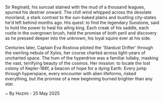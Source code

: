 
Sir Reginald, his surcoat stained with the mud of a thousand leagues, spurred his destrier onward.  The chill wind whipped across the desolate moorland, a stark contrast to the sun-baked plains and bustling city-states he'd left behind months ago. His quest: to find the legendary Sunstone, said to hold the power to heal his ailing king.  Each creak of his saddle, each rustle in the overgrown brush, held the promise of both peril and discovery as he pressed deeper into the unknown, his loyal squire ever at his side.


Centuries later, Captain Eva Rostova piloted the 'Stardust Drifter' through the swirling nebula of Xylos, her course charted across light-years of uncharted space.  The hum of the hyperdrive was a familiar lullaby, masking the vast, terrifying beauty of the cosmos.  Her mission: to locate the lost colony of Kepler-186f, a beacon of hope for a dying Earth.  Every jump through hyperspace, every encounter with alien lifeforms, risked everything, but the promise of a new beginning burned brighter than any star.

~ By Hozmi - 25 May 2025
